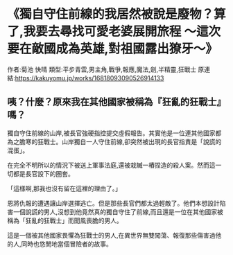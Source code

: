 # 《獨自守住前線的我居然被說是廢物？算了,我要去尋找可愛老婆展開旅程 ～這次要在敵國成為英雄,對祖國露出獠牙～》

作者:菊池 快晴
類型:平步青雲,男主角,戰爭,報應,魔法,劍,半精靈,狂戰士
原連結:https://kakuyomu.jp/works/16818093090526914133

## 咦？什麼？原來我在其他國家被稱為『狂亂的狂戰士』嗎？

獨自守住前線的山岸,被長官強硬指控提交虛假報告。其實他是一位連其他國家都為之膽寒的狂戰士。山岸獨自一人守住前線,卻突然被出現的長官指責是「說謊的混蛋」。

在完全不明所以的情況下被送上軍事法庭,還被栽贓一樁捏造的殺人案。然而這一切都是長官設下的圈套。

「這樣啊,那我也沒有留在這裡的理由了。」

恩將仇報的遭遇讓山岸選擇逃亡。但是那些長官們都太過輕敵了。他們本想設計陷害一個說謊的男人,沒想到他竟然真的獨自守住了前線,而且還是一位在其他國家被稱為「狂亂的狂戰士」而聞風喪膽的男人。

這是一個被其他國家畏懼為狂戰士的男人,在異世界無雙闖蕩、報復那些傷害過他的人,同時也悠閒地當個冒險者的故事。